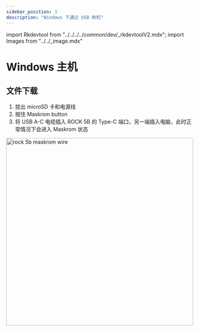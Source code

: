 ```yaml
---
sidebar_position: 3
description: "Windows 下通过 USB 刷机"
---
```


import Rkdevtool from "../../../../common/dev/\_rkdevtoolV2.mdx";
import Images from "../../\_image.mdx"

# Windows 主机

## 文件下载

<Images loader={true} system_img={true} spi_img={true} />

<Rkdevtool rkdevtool_emmc_img="/img/rock5b/rock5b-rkdevtool-maskrom-flash-system.webp" loader_name="rk3588_spl_loader_v1.08.111.bin" emmc={false} pcie={false} sata={false} >

<ol>
    <li>拔出 microSD 卡和电源线</li>
    <li>按住 Maskrom button</li>
    <li>将 USB A-C 电缆插入 ROCK 5B 的 Type-C 端口，另一端插入电脑，此时正常情况下会进入 Maskrom 状态</li>
</ol>
<img src="/img/rock5b/rock-5b-typec-maskrom-400px.webp" alt="rock 5b maskrom wire" width="500" />

</Rkdevtool>

